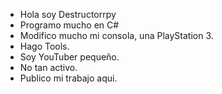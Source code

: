 - Hola soy Destructorrpy
- Programo mucho en C#
- Modifico mucho mi consola, una PlayStation 3.
- Hago Tools.
- Soy YouTuber pequeño.
- No tan activo.
- Publico mi trabajo aqui.
